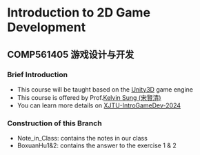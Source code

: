 # Introduction to 2D Game Development
## COMP561405 游戏设计与开发
### Brief Introduction
- This course will be taught based on the [Unity3D](https://unity.com/cn) game engine
- This course is offered by Prof.[Kelvin Sung (宋賢清)](https://faculty.washington.edu/ksung/)
- You can learn more details on [XJTU-IntroGameDev-2024](https://myuwbclasses.github.io/XJTU-IntroGameDev/)

### Construction of this Branch
- Note_in_Class: contains the notes in our class
- BoxuanHu1&2: contains the answer to the exercise 1 & 2
